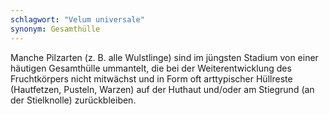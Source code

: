 ```yaml
---
schlagwort: "Velum universale"
synonym: Gesamthülle
---
```

Manche Pilzarten (z. B. alle Wulstlinge) sind im jüngsten Stadium von einer häutigen Gesamthülle ummantelt, die bei der Weiterentwicklung des Fruchtkörpers nicht mitwächst und in Form oft arttypischer Hüllreste (Hautfetzen, Pusteln, Warzen) auf der Huthaut und/oder am Stiegrund (an der Stielknolle) zurückbleiben.


